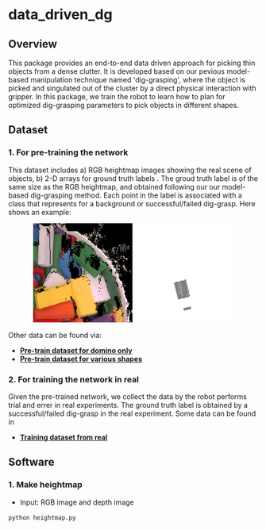 # data_driven_dg

## Overview
This package provides an end-to-end data driven approach for picking thin objects from a dense clutter. It is developed based on our pevious model-based manipulation technique named 'dig-grasping', where the object is picked and singulated out of the cluster by a direct physical interaction with gripper. In this package, we train the robot to learn how to plan for optimized dig-grasping parameters to pick objects in different shapes. 

## Dataset
### 1. For pre-training the network
This dataset includes a) RGB heightmap images showing the real scene of objects, b) 2-D arrays for ground truth labels . The groud truth label is of the same size as the RGB heightmap, and obtained following our our model-based dig-grasping method. Each point in the label is associated with a class that represents for a background or successful/failed dig-grasp. Here shows an example:
<p align = "center">
<img src="files/1_0_image.png" width="200" height="200"> 
<img src="files/1_0_label.png" width="200" height="200"> 
</p>

Other data can be found via:
- [**Pre-train dataset for domino only**](https://drive.google.com/file/d/1vmRiNhAcFs5DHyphjMjxNsaeJSbrf9bS/view?usp=sharing)
- [**Pre-train dataset for various shapes**](https://drive.google.com/file/d/1nsvOPXmXoLaq1A82Nuii7YMZymVChAHW/view?usp=sharing)


### 2. For training the network in real
Given the pre-trained network, we collect the data by the robot performs trial and errer in real experiments. The ground truth label is obtained by a successful/failed dig-grasp in the real experiment.
Some data can be found in
- [**Training dataset from real**](https://drive.google.com/file/d/1pO7yF8Vfzpg9Dkj9qa6YMXFDm5Xi8G-s/view?usp=sharing)

## Software
### 1. Make heightmap
- Input: RGB image and depth image
```
python heightmap.py
```
